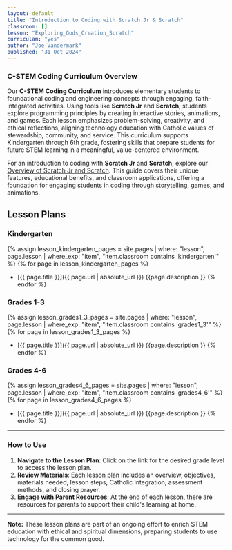 ```yaml
---
layout: default
title: "Introduction to Coding with Scratch Jr & Scratch"
classroom: []
lesson: "Exploring_Gods_Creation_Scratch"
curriculam: "yes"
author: "Joe Vandermark"
published: "31 Oct 2024"
---
```


### C-STEM Coding Curriculum Overview

Our **C-STEM Coding Curriculum** introduces elementary students to foundational coding and engineering concepts through engaging, faith-integrated activities. Using tools like **Scratch Jr** and **Scratch**, students explore programming principles by creating interactive stories, animations, and games. Each lesson emphasizes problem-solving, creativity, and ethical reflections, aligning technology education with Catholic values of stewardship, community, and service. This curriculum supports Kindergarten through 6th grade, fostering skills that prepare students for future STEM learning in a meaningful, value-centered environment.

For an introduction to coding with **Scratch Jr** and **Scratch**, explore our [Overview of Scratch Jr and Scratch](./about_scratch.md). This guide covers their unique features, educational benefits, and classroom applications, offering a foundation for engaging students in coding through storytelling, games, and animations.

<!-- No need to change below, this is a template for all projects. -->

## Lesson Plans

### Kindergarten
{% assign lesson_kindergarten_pages = site.pages | where: "lesson", page.lesson | where_exp: "item", "item.classroom contains 'kindergarten'" %}
{% for page in lesson_kindergarten_pages %}
- [{{ page.title }}]({{ page.url  | absolute_url }})
{{page.description }}
{% endfor %}


### Grades 1-3
{% assign lesson_grades1_3_pages = site.pages | where: "lesson",  page.lesson | where_exp: "item", "item.classroom contains 'grades1_3'" %}
{% for page in lesson_grades1_3_pages %}
- [{{ page.title }}]({{ page.url  | absolute_url }})
{{page.description }}
{% endfor %}


### Grades 4-6
{% assign lesson_grades4_6_pages = site.pages | where: "lesson", page.lesson | where_exp: "item", "item.classroom contains 'grades4_6'" %}
{% for page in lesson_grades4_6_pages %}
- [{{ page.title }}]({{ page.url  | absolute_url }})
{{page.description }}
{% endfor %}

---

### How to Use

1. **Navigate to the Lesson Plan**: Click on the link for the desired grade level to access the lesson plan.
2. **Review Materials**: Each lesson plan includes an overview, objectives, materials needed, lesson steps, Catholic integration, assessment methods, and closing prayer.
3. **Engage with Parent Resources**: At the end of each lesson, there are resources for parents to support their child's learning at home.

---

**Note:** These lesson plans are part of an ongoing effort to enrich STEM education with ethical and spiritual dimensions, preparing students to use technology for the common good.

